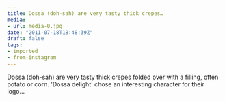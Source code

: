 ```yaml
---
title: Dossa (doh-sah) are very tasty thick crepes…
media:
- url: media-0.jpg
date: "2011-07-18T18:48:39Z"
draft: false
tags:
- imported
- from-instagram
---
```

Dossa \(doh-sah) are very tasty thick crepes folded over with a filling, often potato or corn. 'Dossa delight' chose an interesting character for their logo…
